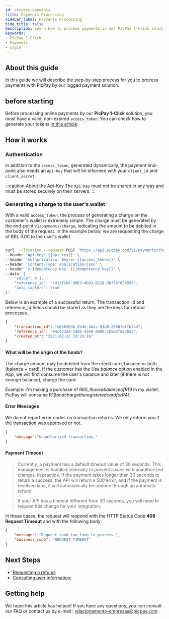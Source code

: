 ```yaml
---
id: process-payments
title: Payments Processing  
sidebar_label: Payments Processing
hide_title: false
description: Learn how to process payments in our PicPay 1-Click solution
keywords: 
- PicPay 1-Click
- Payments    
- Login
---
```


## About this guide

In this guide we will describe the step-by-step process for you to process payments with PicPay by our logged payment solution.

## before starting

Before processing online payments by our **PicPay 1-Click** solution, you must have a valid, non-expired `access_token`. You can check how to generate your tokens [in this article](/one-click/guides/oauth2-flow).

## How it works

### Authentication

In addition to the `access_token`, generated dynamically, the payment end-point also needs an `Api-Key` that will be informed with your `client_id` and `client_secret`.

:::caution About the Api-Key
The `Api-Key` must not be shared in any way and must be stored securely on their servers.
:::

### Generating a charge to the user's wallet

With a valid `access_token`, the process of generating a charge on the customer's wallet is extremely simple. The charge must be generated by the end-point `v1/payments/charge`, indicating the amount to be debited in the body of the request. In the example below, we are requesting the charge of BRL 3.00 to the user's wallet.

```bash

curl  --location --request POST 'https://api.picpay.com/v1/payments/charge' \
--header 'Api-Key: {{api_key}}' \
--header 'Authorization: Bearer {{access_token}}' \
--header 'Content-Type: application/json' \
--header 'x-Idempotency-Key: {{idempotency_key}}' \
--data '{
    "value": 0.1,
    "reference_id": "c413fcb5-d963-4b93-8218-3b776f656553",
    "auto_capture": true
}'

```

Below is an example of a successful return. The transaction_id and reference_id fields should be stored as they are the keys for refund processes.

```json
{
    "transaction_id": "e646263b-2b4d-4b2c-93d8-2568fbffb744",
    "reference_id": "04c923a4-34d6-43e8-89db-1b563f887b53",
    "created_at": "2021-02-22 19:29:16"
}
```

#### What will be the origin of the funds?

The charge amount may be debited from the credit card, balance or both (balance + card). If the customer has the *Use balance* option enabled in the App, we will first consume the user's balance and later (if there is not enough balance), charge the card.

Example: I'm making a purchase of R$60, I have a balance of R$19 in my wallet. PicPay will consume R$19 and charge the registered card for R$41.

#### Error Messages

We do not report error codes on transaction returns. We only inform you if the transaction was approved or not.

```json
{
    "message":"Unauthorized transaction."
}
```

#### Payment Timeout

> Currently, a payment has a default timeout value of 30 seconds. This management is handled internally to prevent issues with unauthorized charges.
> In practice, if the payment takes longer than 30 seconds to return a success, the API will return a 500 error, and if the payment is resolved later, it will automatically be undone through an automatic refund.
> 
> If your API has a timeout different from 30 seconds, you will need to request this change for your integration.

In these cases, the request will respond with the HTTP Status Code **408 Request Timeout** and with the following body:

```json
{
    "message": "Request took too long to process.",
    "business_code": "REQUEST_TIMEOUT"
}
```

## Next Steps

- [Requesting a refund](/one-click/guides/refund-payments);
- [Consulting user information](/one-click/guides/user-info);

## Getting help

We hope this article has helped! If you have any questions, you can consult our FAQ or contact us by e-mail : relacionamento-empresas@picpay.com. 
